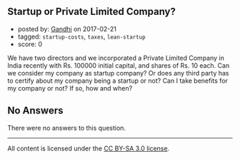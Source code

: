 ## Startup or Private Limited Company?

- posted by: [Gandhi](https://stackexchange.com/users/10299274/gandhi) on 2017-02-21
- tagged: `startup-costs`, `taxes`, `lean-startup`
- score: 0

We have two directors and we incorporated a Private Limited Company in India recently with Rs. 100000 initial capital, and shares of Rs. 10 each. Can we consider my company as startup company? Or does any third party has to certify about my company being a startup or not? Can I take benefits for my company or not? If so, how and when?

## No Answers

There were no answers to this question.


---

All content is licensed under the [CC BY-SA 3.0 license](https://creativecommons.org/licenses/by-sa/3.0/).
